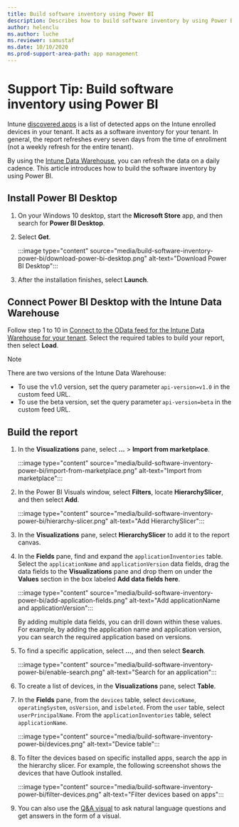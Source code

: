 ```yaml
---
title: Build software inventory using Power BI
description: Describes how to build software inventory by using Power BI to connect to the Intune Data Warehouse.
author: helenclu
ms.author: luche
ms.reviewer: samustaf
ms.date: 10/10/2020
ms.prod-support-area-path: app management
---
```

# Support Tip: Build software inventory using Power BI

Intune [discovered apps](/mem/intune/apps/app-discovered-apps) is a list of detected apps on the Intune enrolled devices in your tenant. It acts as a software inventory for your tenant. In general, the report refreshes every seven days from the time of enrollment (not a weekly refresh for the entire tenant). 

By using the [Intune Data Warehouse](/mem/intune/developer/reports-nav-create-intune-reports), you can refresh the data on a daily 
cadence. This article introduces how to build the software inventory by using Power BI.

## Install Power BI Desktop

1. On your Windows 10 desktop, start the **Microsoft Store** app, and then search for **Power BI Desktop**.
2. Select **Get**.

   :::image type="content" source="media/build-software-inventory-power-bi/download-power-bi-desktop.png" alt-text="Download Power BI Desktop":::

3. After the installation finishes, select **Launch**.

## Connect Power BI Desktop with the Intune Data Warehouse

Follow step 1 to 10 in [Connect to the OData feed for the Intune Data Warehouse for your tenant](/mem/intune/developer/reports-proc-create-with-odata#connect-to-the-odata-feed-for-the-intune-data-warehouse-for-your-tenant). Select the required tables to build your report, then select **Load**.

> [!NOTE]
> There are two versions of the Intune Data Warehouse:  
>  
> - To use the v1.0 version, set the query parameter `api-version=v1.0` in the custom feed URL.
> - To use the beta version, set the query parameter `api-version=beta` in the custom feed URL.

## Build the report

1. In the **Visualizations** pane, select **...** > **Import from marketplace**.

   :::image type="content" source="media/build-software-inventory-power-bi/import-from-marketplace.png" alt-text="Import from marketplace":::
2. In the Power BI Visuals window, select **Filters**, locate **HierarchySlicer**, and then select **Add**.

   :::image type="content" source="media/build-software-inventory-power-bi/hierarchy-slicer.png" alt-text="Add HierarchySlicer":::

3. In the **Visualizations** pane, select **HierarchySlicer** to add it to the report canvas.
4. In the **Fields** pane, find and expand the `applicationInventories` table. Select the `applicationName` and `applicationVersion` data fields, drag the data fields to the **Visualizations** pane and drop them on under the **Values** section in the box labeled **Add data fields here**.

   :::image type="content" source="media/build-software-inventory-power-bi/add-application-fields.png" alt-text="Add applicationName and applicationVersion":::

   By adding multiple data fields, you can drill down within these values. For example, by adding the application name and application version, you can search the required application based on versions.

5. To find a specific application, select **...**, and then select **Search**.

   :::image type="content" source="media/build-software-inventory-power-bi/enable-search.png" alt-text="Search for an application":::

6. To create a list of devices, in the **Visualizations** pane, select **Table**.
7. In the **Fields** pane, from the `devices` table, select `deviceName`, `operatingSystem`, `osVersion`, and `isDeleted`. From the `user` table, select `userPrincipalName`. From the `applicationInventories` table, select `applicationName`.

   :::image type="content" source="media/build-software-inventory-power-bi/devices.png" alt-text="Device table":::
 
8. To filter the devices based on specific installed apps, search the app in the hierarchy slicer. For example, the following screenshot shows the devices that have Outlook installed.

   :::image type="content" source="media/build-software-inventory-power-bi/filter-devices.png" alt-text="Filter devices based on apps":::

9. You can also use the [Q&A visual](/power-bi/visuals/power-bi-visualization-q-and-a) to ask natural language questions and get answers in the form of a visual.







 
